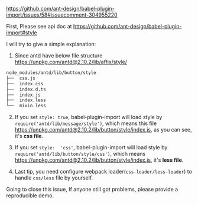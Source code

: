 https://github.com/ant-design/babel-plugin-import/issues/58#issuecomment-304955220

First, Please see api doc at https://github.com/ant-design/babel-plugin-import#style

I will try to give a simple explanation:

1. Since antd have below file structure https://unpkg.com/antd@2.10.2/lib/affix/style/

```bash
node_modules/antd/lib/button/style                                                                                               jiangkai@jiangkaideMacBook-Pro
├──  css.js
├──  index.css
├──  index.d.ts
├──  index.js
├──  index.less
└──  mixin.less
```
2. If you set `style: true`, babel-plugin-import will load style by `require('antd/lib/message/style')`, which means this file https://unpkg.com/antd@2.10.2/lib/button/style/index.js, as you can see, it's **css file**.

3. If you set `style:  'css'`, babel-plugin-import will load style by `require('antd/lib/button/style/css')`, which means https://unpkg.com/antd@2.10.2/lib/button/style/index.js, it's **less file**. 

4. Last tip, you need configure webpack loader(`css-loader/less-loader`) to handle `css/less` file by yourself.


Going to close this issue, If anyone still got problems, please provide a reproducible demo.